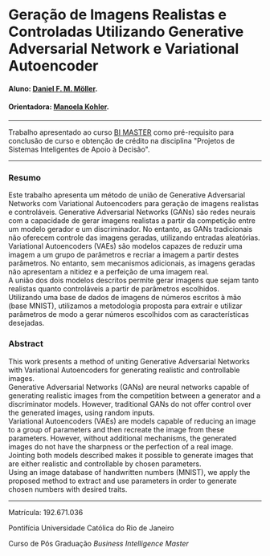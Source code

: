 # Geração de Imagens Realistas e Controladas Utilizando Generative Adversarial Network e Variational Autoencoder

#### Aluno: [Daniel F. M. Möller](https://github.com/danmoller).
#### Orientadora: [Manoela Kohler](https://github.com/manoelakohler).

---

Trabalho apresentado ao curso [BI MASTER](https://ica.puc-rio.ai/bi-master) como pré-requisito para conclusão de curso e obtenção de crédito na disciplina "Projetos de Sistemas Inteligentes de Apoio à Decisão".

---

### Resumo    

Este trabalho apresenta um método de união de Generative Adversarial Networks com Variational Autoencoders para geração de imagens realistas e controláveis.
Generative Adversarial Networks (GANs) são redes neurais com a capacidade de gerar imagens realistas a partir da competição entre um modelo gerador e um discriminador. No entanto, as GANs tradicionais não oferecem controle das imagens geradas, utilizando entradas aleatórias.   
Variational Autoencoders (VAEs) são modelos capazes de reduzir uma imagem a um grupo de parâmetros e recriar a imagem a partir destes parâmetros. No entanto, sem mecanismos adicionais, as imagens geradas não apresentam a nitidez e a perfeição de uma imagem real.    
A união dos dois modelos descritos permite gerar imagens que sejam tanto realistas quanto controláveis a partir de parâmetros escolhidos.   
Utilizando uma base de dados de imagens de números escritos à mão (base MNIST), utilizamos a metodologia proposta para extrair e utilizar parâmetros de modo a gerar números escolhidos com as características desejadas.

### Abstract    

This work presents a method of uniting Generative Adversarial Networks with Variational Autoencoders for generating realistic and controllable images.   
Generative Adversarial Networks (GANs) are neural networks capable of generating realistic images from the competition between a generator and a discriminator models. However, traditional GANs do not offer control over the generated images, using random inputs.   
Variational Autoencoders (VAEs) are models capable of reducing an image to a group of parameters and then recreate the image from these parameters. However, without additional mechanisms, the generated images do not have the sharpness or the perfection of a real image.   
Jointing both models described makes it possible to generate images that are either realistic and controllable by chosen parameters.    
Using an image database of handwritten numbers (MNIST), we apply the proposed method to extract and use parameters in order to generate chosen numbers with desired traits.   

---

Matrícula: 192.671.036

Pontifícia Universidade Católica do Rio de Janeiro

Curso de Pós Graduação *Business Intelligence Master*
